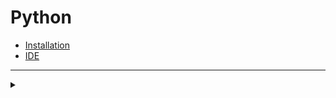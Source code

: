 # Python
+ [Installation](https://www.python.org/downloads)
+ [IDE](https://www.jetbrains.com/pycharm/download)
***
<details>
  <summary></summary>
  <details>
    <summary>Data Types</summary>
    
      ```python
        int     # 0
        float   # 1.2
        complex # 3 + 4j
        str     # "", '', """""", ''''''
        list    # []
        tuple   # ()
        bool    # True, False
        set     # {0, 1.2, 3+4j}
        dict    # {}, {'key':"value"}
      ```
  
  </details>
</details>
